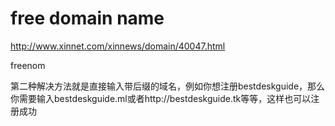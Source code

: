 # free domain name

http://www.xinnet.com/xinnews/domain/40047.html

freenom

第二种解决方法就是直接输入带后缀的域名，例如你想注册bestdeskguide，那么你需要输入bestdeskguide.ml或者http://bestdeskguide.tk等等，这样也可以注册成功